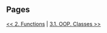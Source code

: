 ## Pages

[<< 2. Functions](https://github.com/BrooonS/TypeScript-presentation/blob/master/presentation/2.%20Functions.md)
 | 
[3.1. OOP. Classes >>]()